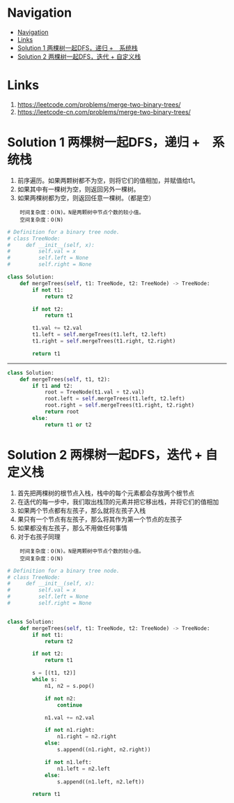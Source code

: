 # Navigation
- [Navigation](#navigation)
- [Links](#links)
- [Solution 1 两棵树一起DFS，递归 +　系统栈](#solution-1-%e4%b8%a4%e6%a3%b5%e6%a0%91%e4%b8%80%e8%b5%b7dfs%e9%80%92%e5%bd%92--%e7%b3%bb%e7%bb%9f%e6%a0%88)
- [Solution 2 两棵树一起DFS，迭代 + 自定义栈](#solution-2-%e4%b8%a4%e6%a3%b5%e6%a0%91%e4%b8%80%e8%b5%b7dfs%e8%bf%ad%e4%bb%a3--%e8%87%aa%e5%ae%9a%e4%b9%89%e6%a0%88)

# Links
1. https://leetcode.com/problems/merge-two-binary-trees/
2. https://leetcode-cn.com/problems/merge-two-binary-trees/ 


# Solution 1 两棵树一起DFS，递归 +　系统栈
1. 前序遍历。如果两颗树都不为空，则将它们的值相加，并赋值给t1。
2. 如果其中有一棵树为空，则返回另外一棵树。
3. 如果两棵树都为空，则返回任意一棵树。（都是空）


```
    时间复杂度：O(N)。N是两颗树中节点个数的较小值。
    空间复杂度：O(N)
```

```python
# Definition for a binary tree node.
# class TreeNode:
#     def __init__(self, x):
#         self.val = x
#         self.left = None
#         self.right = None

class Solution:
    def mergeTrees(self, t1: TreeNode, t2: TreeNode) -> TreeNode:
        if not t1:
            return t2

        if not t2:
            return t1

        t1.val += t2.val
        t1.left = self.mergeTrees(t1.left, t2.left)
        t1.right = self.mergeTrees(t1.right, t2.right)

        return t1
```
---
```python
class Solution:
    def mergeTrees(self, t1, t2):
        if t1 and t2:
            root = TreeNode(t1.val + t2.val)
            root.left = self.mergeTrees(t1.left, t2.left)
            root.right = self.mergeTrees(t1.right, t2.right)
            return root
        else:
            return t1 or t2
```

# Solution 2 两棵树一起DFS，迭代 + 自定义栈
1. 首先把两棵树的根节点入栈，栈中的每个元素都会存放两个根节点
2. 在迭代的每一步中，我们取出栈顶的元素并把它移出栈，并将它们的值相加
3. 如果两个节点都有左孩子，那么就将左孩子入栈
4. 果只有一个节点有左孩子，那么将其作为第一个节点的左孩子
5. 如果都没有左孩子，那么不用做任何事情
6. 对于右孩子同理


```
    时间复杂度：O(N)。N是两颗树中节点个数的较小值。
    空间复杂度：O(N)
```
```python
# Definition for a binary tree node.
# class TreeNode:
#     def __init__(self, x):
#         self.val = x
#         self.left = None
#         self.right = None


class Solution:
    def mergeTrees(self, t1: TreeNode, t2: TreeNode) -> TreeNode:
        if not t1:
            return t2

        if not t2:
            return t1

        s = [(t1, t2)]
        while s:
            n1, n2 = s.pop()

            if not n2:
                continue

            n1.val += n2.val

            if not n1.right:
                n1.right = n2.right
            else:
                s.append((n1.right, n2.right))

            if not n1.left:
                n1.left = n2.left
            else:
                s.append((n1.left, n2.left))

        return t1

```